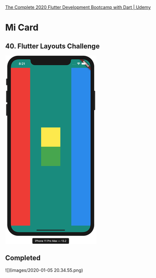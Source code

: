 [The Complete 2020 Flutter Development Bootcamp with Dart \| Udemy](https://www.udemy.com/course/flutter-bootcamp-with-dart/)
# Mi Card

## 40. Flutter Layouts Challenge

![](images/40_Flutter_Layouts_Challenge.png)

## Completed

![](images/2020-01-05 20.34.55.png)
